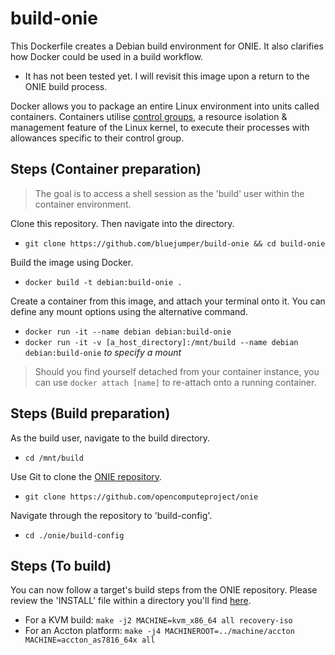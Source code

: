 # build-onie

This Dockerfile creates a Debian build environment for ONIE.
It also clarifies how Docker could be used in a build workflow. 

* It has not been tested yet. I will revisit this image upon a return to the ONIE build process.

Docker allows you to package an entire Linux environment into units called containers. Containers utilise [control groups](https://en.wikipedia.org/wiki/Cgroups "Wikipedia Cgroups"), a resource isolation & management feature of the Linux kernel, to execute their processes with allowances specific to their control group.

## Steps (Container preparation)
> The goal is to access a shell session as the 'build' user within the container environment.

Clone this repository. Then navigate into the directory.
* `git clone https://github.com/bluejumper/build-onie && cd build-onie`

Build the image using Docker.
* `docker build -t debian:build-onie .`

Create a container from this image, and attach your terminal onto it.
You can define any mount options using the alternative command.
* `docker run -it --name debian debian:build-onie`
* `docker run -it -v [a_host_directory]:/mnt/build --name debian debian:build-onie` *to specify a mount*
> Should you find yourself detached from your container instance, you can use `docker attach [name]` to re-attach onto a running container.

## Steps (Build preparation)
As the build user, navigate to the build directory.
* `cd /mnt/build`

Use Git to clone the [ONIE repository](https://github.com/opencomputeproject/onie "opencomputeproject/onie").
* `git clone https://github.com/opencomputeproject/onie`

Navigate through the repository to 'build-config'.
* `cd ./onie/build-config`

## Steps (To build)
You can now follow a target's build steps from the ONIE repository.
Please review the 'INSTALL' file within a directory you'll find [here](https://github.com/opencomputeproject/onie/tree/master/machine "onie/machines"). 
* For a KVM build: `make -j2 MACHINE=kvm_x86_64 all recovery-iso`
* For an Accton platform: `make -j4 MACHINEROOT=../machine/accton MACHINE=accton_as7816_64x all`
